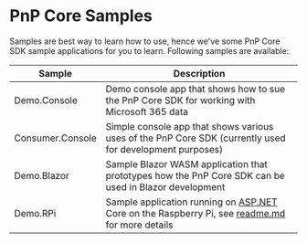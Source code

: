 # PnP Core Samples

Samples are best way to learn how to use, hence we've some PnP Core SDK sample applications for you to learn. Following samples are available:

Sample | Description
-------|------------
Demo.Console | Demo console app that shows how to sue the PnP Core SDK for working with Microsoft 365 data
Consumer.Console | Simple console app that shows various uses of the PnP Core SDK (currently used for development purposes)
Demo.Blazor | Sample Blazor WASM application that prototypes how the PnP Core SDK can be used in Blazor development
Demo.RPi | Sample application running on [ASP.NET](https://dotnet.microsoft.com/download/dotnet-core/3.1) Core on the Raspberry Pi, see [readme.md]("Demo.RPi/readme.md") for more details